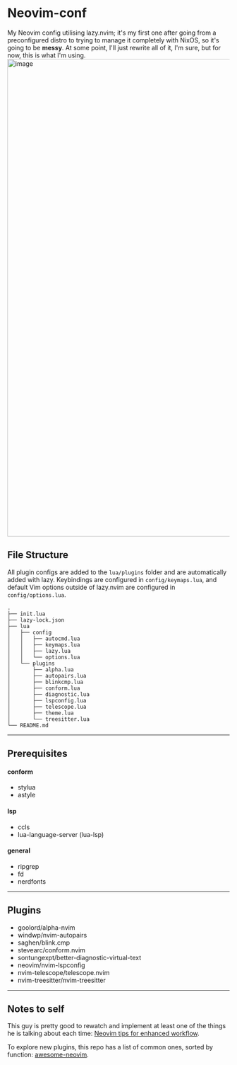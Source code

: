 # **Neovim-conf**
My Neovim config utilising lazy.nvim; it's my first one after going from a preconfigured distro to trying to manage it completely with NixOS, so it's going to be **messy**. At some point, I'll just rewrite all of it, I'm sure, but for now, this is what I'm using.
<img width="1919" height="1079" alt="image" src="https://github.com/user-attachments/assets/a2945326-6921-4f08-9e00-52fe86ec6f2b" />

## **File Structure**
All plugin configs are added to the `lua/plugins` folder and are automatically added with lazy. Keybindings are configured in `config/keymaps.lua`, and default Vim options outside of lazy.nvim are configured in `config/options.lua`.

```
.
├── init.lua
├── lazy-lock.json
├── lua
│   ├── config
│   │   ├── autocmd.lua
│   │   ├── keymaps.lua
│   │   ├── lazy.lua
│   │   └── options.lua
│   └── plugins
│       ├── alpha.lua
│       ├── autopairs.lua
│       ├── blinkcmp.lua
│       ├── conform.lua
│       ├── diagnostic.lua
│       ├── lspconfig.lua
│       ├── telescope.lua
│       ├── theme.lua
│       └── treesitter.lua
└── README.md

```
---
## **Prerequisites**
#### **conform**
- stylua
- astyle

#### **lsp**
- ccls
- lua-language-server (lua-lsp)

#### **general**
- ripgrep
- fd
- nerdfonts

---
## **Plugins**
- goolord/alpha-nvim
- windwp/nvim-autopairs
- saghen/blink.cmp
- stevearc/conform.nvim
- sontungexpt/better-diagnostic-virtual-text
- neovim/nvim-lspconfig
- nvim-telescope/telescope.nvim
- nvim-treesitter/nvim-treesitter

---
## **Notes to self**
This guy is pretty good to rewatch and implement at least one of the things he is talking about each time: [Neovim tips for enhanced workflow](https://www.youtube.com/watch?v=LaIa1tQFOSY&t=303s). 

To explore new plugins, this repo has a list of common ones, sorted by function: [awesome-neovim](https://github.com/rockerBOO/awesome-neovim).
